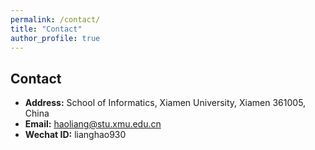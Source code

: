 ```yaml
---
permalink: /contact/
title: "Contact"
author_profile: true
---
```


## Contact

* **Address:** School of Informatics, Xiamen University, Xiamen 361005, China  
* **Email:** haoliang@stu.xmu.edu.cn
* **Wechat ID:** lianghao930
